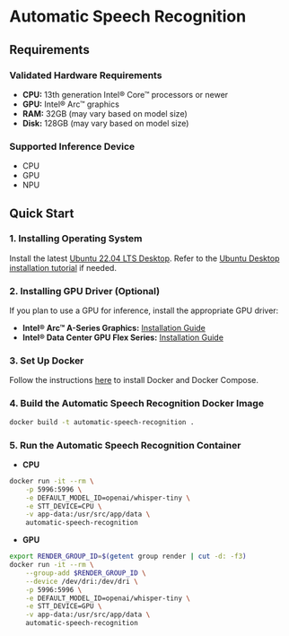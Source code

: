 # Automatic Speech Recognition 

## Requirements

### Validated Hardware Requirements
- **CPU:** 13th generation Intel® Core™ processors or newer
- **GPU:** Intel® Arc™ graphics
- **RAM:** 32GB (may vary based on model size)
- **Disk:** 128GB (may vary based on model size)

### Supported Inference Device
* CPU
* GPU
* NPU

## Quick Start
### 1. Installing Operating System
Install the latest [Ubuntu 22.04 LTS Desktop](https://releases.ubuntu.com/jammy/). Refer to the [Ubuntu Desktop installation tutorial](https://ubuntu.com/tutorials/install-ubuntu-desktop#1-overview) if needed.

### 2. Installing GPU Driver (Optional)
If you plan to use a GPU for inference, install the appropriate GPU driver:
- **Intel® Arc™ A-Series Graphics:** [Installation Guide](https://github.com/intel/edge-developer-kit-reference-scripts/tree/main/gpu/arc/dg2)
- **Intel® Data Center GPU Flex Series:** [Installation Guide](https://github.com/intel/edge-developer-kit-reference-scripts/tree/main/gpu/flex/ats)

### 3. Set Up Docker
Follow the instructions [here](https://docs.docker.com/engine/install/) to install Docker and Docker Compose.

### 4. Build the Automatic Speech Recognition Docker Image
```bash
docker build -t automatic-speech-recognition .
```

### 5. Run the Automatic Speech Recognition Container
* **CPU**
```bash
docker run -it --rm \
    -p 5996:5996 \
    -e DEFAULT_MODEL_ID=openai/whisper-tiny \
    -e STT_DEVICE=CPU \
    -v app-data:/usr/src/app/data \
    automatic-speech-recognition
```

* **GPU**
```bash
export RENDER_GROUP_ID=$(getent group render | cut -d: -f3)
docker run -it --rm \
    --group-add $RENDER_GROUP_ID \
    --device /dev/dri:/dev/dri \
    -p 5996:5996 \
    -e DEFAULT_MODEL_ID=openai/whisper-tiny \
    -e STT_DEVICE=GPU \
    -v app-data:/usr/src/app/data \
    automatic-speech-recognition
```
